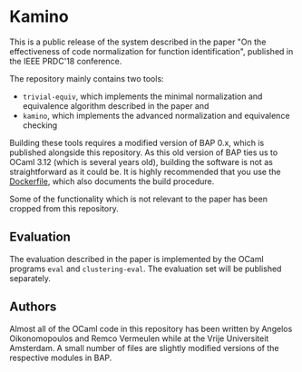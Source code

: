# Kamino

This is a public release of the system described in the paper "On the effectiveness of code normalization for function identification", published in the IEEE PRDC'18 conference.

The repository mainly contains two tools:

- `trivial-equiv`, which implements the minimal normalization and equivalence algorithm described in the paper and
- `kamino`, which implements the advanced normalization and equivalence checking

Building these tools requires a modified version of BAP 0.x, which is published alongside this repository. As this old version of BAP ties us to OCaml 3.12 (which is several years old), building the software is not as straightforward as it could be. It is highly recommended that you use the [Dockerfile](docker/Dockerfile), which also documents the build procedure.

Some of the functionality which is not relevant to the paper has been cropped from this repository.

## Evaluation

The evaluation described in the paper is implemented by the OCaml programs `eval` and `clustering-eval`. The evaluation set will be published separately.

## Authors
Almost all of the OCaml code in this repository has been written by Angelos Oikonomopoulos and Remco Vermeulen while at the Vrije Universiteit Amsterdam. A small number of files are slightly modified versions of the respective modules in BAP.
